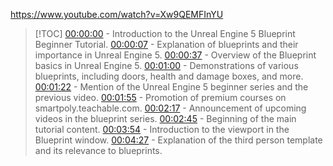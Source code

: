 https://www.youtube.com/watch?v=Xw9QEMFInYU

> [!TOC]
> [00:00:00](https://www.youtube.com/watch?v=Xw9QEMFInYU#t=00h00m00s) - Introduction to the Unreal Engine 5 Blueprint Beginner Tutorial.
> [00:00:07](https://www.youtube.com/watch?v=Xw9QEMFInYU#t=00h00m07s) - Explanation of blueprints and their importance in Unreal Engine 5.
> [00:00:37](https://www.youtube.com/watch?v=Xw9QEMFInYU#t=00h00m37s) - Overview of the Blueprint basics in Unreal Engine 5.
> [00:01:00](https://www.youtube.com/watch?v=Xw9QEMFInYU#t=00h01m00s) - Demonstrations of various blueprints, including doors, health and damage boxes, and more.
> [00:01:22](https://www.youtube.com/watch?v=Xw9QEMFInYU#t=00h01m22s) - Mention of the Unreal Engine 5 beginner series and the previous video.
> [00:01:55](https://www.youtube.com/watch?v=Xw9QEMFInYU#t=00h01m55s) - Promotion of premium courses on smartpoly.teachable.com.
> [00:02:17](https://www.youtube.com/watch?v=Xw9QEMFInYU#t=00h02m17s) - Announcement of upcoming videos in the blueprint series.
> [00:02:45](https://www.youtube.com/watch?v=Xw9QEMFInYU#t=00h02m45s) - Beginning of the main tutorial content.
> [00:03:54](https://www.youtube.com/watch?v=Xw9QEMFInYU#t=00h03m54s) - Introduction to the viewport in the Blueprint window.
> [00:04:27](https://www.youtube.com/watch?v=Xw9QEMFInYU#t=00h04m27s) - Explanation of the third person template and its relevance to blueprints.
